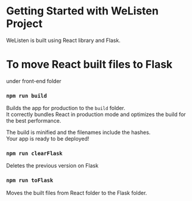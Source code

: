 # Getting Started with WeListen Project

WeListen is built using React library and Flask.

# To move React built files to Flask

under front-end folder

### `npm run build`

Builds the app for production to the `build` folder.\
It correctly bundles React in production mode and optimizes the build for the best performance.

The build is minified and the filenames include the hashes.\
Your app is ready to be deployed!

### `npm run clearFlask`

Deletes the previous version on Flask

### `npm run toFlask`

Moves the built files from React folder to the Flask folder.
